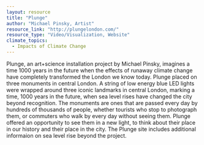 ```yaml
---
layout: resource
title: "Plunge"
author: "Michael Pinsky, Artist"
resource_link: "http://plungelondon.com/"
resource_type: "Video/Visualization, Website"
climate_topics:
  - Impacts of Climate Change
---
```


Plunge, an art+science installation project by Michael Pinsky, imagines a time 1000 years in the future when the effects of runaway climate change have completely transformed the London we know today.  Plunge placed on three monuments in central London. A string of low energy blue LED lights were wrapped around three iconic landmarks in central London, marking a time, 1000 years in the future, when sea level rises have changed the city beyond recognition.
The monuments are ones that are passed every day by hundreds of thousands of people, whether tourists who stop to photograph them, or commuters who walk by every day without seeing them. Plunge offered an opportunity to see them in a new light, to think about their place in our history and their place in the city.  The Plunge site includes additional informaion on sea level rise beyond the project.
